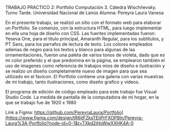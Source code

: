 TRABAJO PRACTICO 2: Portfolio Computación 3. Cátedra Wischñevsky. Turno Tarde. Universidad Nacional de Lanús Alumna: Pereyra Laura Vanesa

En el presente trabajo, se realizó un sitio con el formato web para elaborar un Portfolio. Se comenzo, con la estructura HTML, para luego implementar en ella una hoja de diseño con CSS. 
Las fuentes implementadas fueron: Yeseva One, para el titulo principal, Amaranth Regular, para los subtitulos, y PT Sans, para los parrafos de lectura de texto.
Los colores empleados ademas de negro para los textos y blanco para algunas de las ornamentaciones, fueron una paleta de varios tonos de violeta, dado que es mi color preferido y el que predomina en la página, 
se emplearon también el uso de imagenes como referencia de trabajos mios de diseño e ilustración y se realizo un diseño completamente nuevo de imagen para que sea utilizado en el favicon. 
El Portfolio contiene una galeria con varias muestras de mi trabajo, tanto ilustraciones, como diseño grafico y videos. 

El programa de edición de código empleado para este trabajo fue Visual Studio Code. La medida de pantalla de la computadora de mi hogar, en la que se trabajo fue de 1920 x 1980

Link a Figma: https://github.com/PereyraLaura/Portfolio](https://www.figma.com/design/tR6itFZksTEIiPrFXOP8ln/Pereyra-Laura%3A-Portfolio?node-id=0-1&t=TXkd2iHoWwXXHK4A-0
